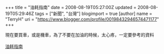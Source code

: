 +++
title = "油耗指南"
date = 2008-08-19T05:27:00Z
updated = 2008-08-19T05:29:46Z
tags = ["新聞", "台灣"]
blogimport = true 
[author]
	name = "TerryH"
	uri = "https://www.blogger.com/profile/00198432946574471177"
+++

現在要買車，或是機車，為了不要在加油的時候，太心疼，一定要參考的資料<br /><br /><a href="http://auto.itri.org.tw/download/guide.html">油耗指南</a>
